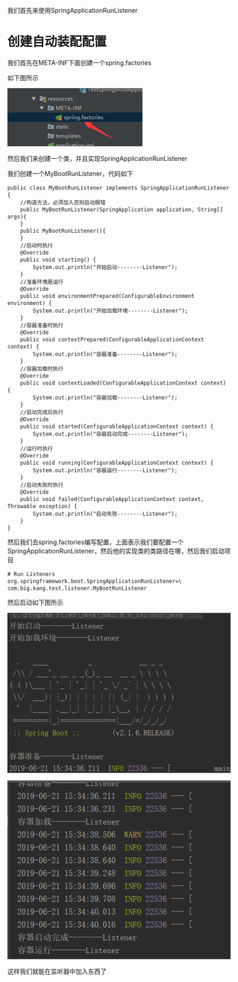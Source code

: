 我们首先来使用SpringApplicationRunListener

# 创建自动装配配置

我们首先在META-INF下面创建一个spring.factories

如下图所示

![](img\RunApplicationListener-1.png)

然后我们来创建一个类，并且实现SpringApplicationRunListener

我们创建一个MyBootRunListener，代码如下

```
public class MyBootRunListener implements SpringApplicationRunListener {
    //构造方法，必须加入否则启动报错
    public MyBootRunListener(SpringApplication application, String[] args){
    }
    public MyBootRunListener(){
    }
    //启动时执行
    @Override
    public void starting() {
        System.out.println("开始启动--------Listener");
    }
    //准备环境是运行
    @Override
    public void environmentPrepared(ConfigurableEnvironment environment) {
        System.out.println("开始加载环境--------Listener");
    }
    //容器准备时执行
    @Override
    public void contextPrepared(ConfigurableApplicationContext context) {
        System.out.println("容器准备--------Listener");
    }
    //容器加载时执行
    @Override
    public void contextLoaded(ConfigurableApplicationContext context) {
        System.out.println("容器加载--------Listener");
    }
    //启动完成后执行
    @Override
    public void started(ConfigurableApplicationContext context) {
        System.out.println("容器启动完成--------Listener");
    }
    //运行时执行
    @Override
    public void running(ConfigurableApplicationContext context) {
        System.out.println("容器运行--------Listener");
    }
    //启动失败时执行
    @Override
    public void failed(ConfigurableApplicationContext context, Throwable exception) {
        System.out.println("启动失败--------Listener");
    }
}
```

然后我们去spring.factories编写配置，上面表示我们要配置一个SpringApplicationRunListener，然后他的实现类的类路径在哪，然后我们启动项目

```
# Run Listeners
org.springframework.boot.SpringApplicationRunListener=\
com.big.kang.test.listener.MyBootRunListener
```

然后启动如下图所示

![](img\RunApplicationListener-2.png)

![](img\RunApplicationListener-3.png)

这样我们就能在监听器中加入东西了